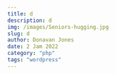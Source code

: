 ```yaml
---
title: d
description: d
img: /images/Seniors-hugging.jpg
slug: d
author: Donavan Jones
date: 2 Jam 2022
category: "php"
tags: "wordpress"
---
```

